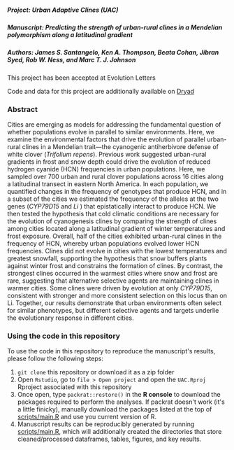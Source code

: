 ##### Project: Urban Adaptive Clines (UAC)
##### Manuscript: Predicting the strength of urban-rural clines in a Mendelian polymorphism along a latitudinal gradient
##### Authors: James S. Santangelo, Ken A. Thompson, Beata Cohan, Jibran Syed, Rob W. Ness, and Marc T. J. Johnson

This project has been accepted at Evolution Letters

Code and data for this project are additionally available on [Dryad](https://datadryad.org/stash/dataset/doi:10.5061/dryad.4j0zpc87k)

### Abstract

Cities are emerging as models for addressing the fundamental question of
whether populations evolve in parallel to similar environments. Here, we
examine the environmental factors that drive the evolution of parallel
urban-rural clines in a Mendelian trait—the cyanogenic antiherbivore defense
of white clover (*Trifolium repens*). Previous work suggested urban-rural
gradients in frost and snow depth could drive the evolution of reduced
hydrogen cyanide (HCN) frequencies in urban populations. Here, we sampled over
700 urban and rural clover populations across 16 cities along a latitudinal
transect in eastern North America. In each population, we quantified changes
in the frequency of genotypes that produce HCN, and in a subset of the cities
we estimated the frequency of the alleles at the two genes (*CYP79D15* and *Li*
) that epistatically interact to produce HCN. We then tested the hypothesis
that cold climatic conditions are necessary for the evolution of cyanogenesis
clines by comparing the strength of clines among cities located along a
latitudinal gradient of winter temperatures and frost exposure. Overall, half
of the cities exhibited urban-rural clines in the frequency of HCN, whereby
urban populations evolved lower HCN frequencies. Clines did not evolve in
cities with the lowest temperatures and greatest snowfall, supporting the
hypothesis that snow buffers plants against winter frost and constrains the
formation of clines. By contrast, the strongest clines occurred in the warmest
cities where snow and frost are rare, suggesting that alternative selective
agents are maintaining clines in warmer cities. Some clines were driven by
evolution at only *CYP79D15*, consistent with stronger and more consistent
selection on this locus than on Li. Together, our results demonstrate that
urban environments often select for similar phenotypes, but different
selective agents and targets underlie the evolutionary response in different
cities.

### Using the code in this repository

To use the code in this repository to reproduce the manuscript's results, please
follow the following steps:

1. `git clone` this repository or download it as a
zip folder
2. Open `Rstudio`, go to `file > Open project` and open the
`UAC.Rproj` Rproject associated with this repository
3. Once open, type `packrat::restore()` in the **R console** to download the
packages required to perform the analyses. If packrat doesn't work (it's a
little finicky), manually download the packages listed at the top of
[scripts/main.R](scripts/main.R) and use you current version of R.
4. Manuscript results can be reproducibly generated by
running [scripts/main.R](scripts/main.R), which will additionally created the
directories that store cleaned/processed dataframes, tables, figures, and key
results.

